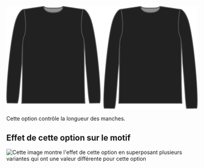![L'option bonus longueur de manche pour Brian](./sleevelengthbonus.svg)

Cette option contrôle la longueur des manches.

## Effet de cette option sur le motif

![Cette image montre l'effet de cette option en superposant plusieurs variantes qui ont une valeur différente pour cette option](brian\_sleevelengthbonus\_sample.svg "Effet de cette option sur le motif")
